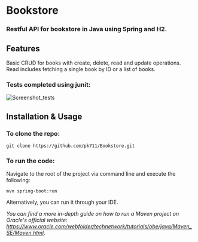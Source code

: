 # Bookstore

### Restful API for bookstore in Java using Spring and H2.

## Features
Basic CRUD for books with create, delete, read and update operations.
Read includes fetching a single book by ID or a list of books.

### Tests completed using junit:
![Screenshot_tests](https://user-images.githubusercontent.com/114118300/218967574-7937497e-bc7b-4343-ab51-4cedd5f9d599.png)

## Installation & Usage
### To clone the repo:
```
git clone https://github.com/pk711/Bookstore.git
```

### To run the code:
Navigate to the root of the project via command line and execute the following:
```
mvn spring-boot:run
```
Alternatively, you can run it through your IDE.


*You can find a more in-depth guide on how to run a Maven project on Oracle's official website:* *https://www.oracle.com/webfolder/technetwork/tutorials/obe/java/Maven_SE/Maven.html*.
